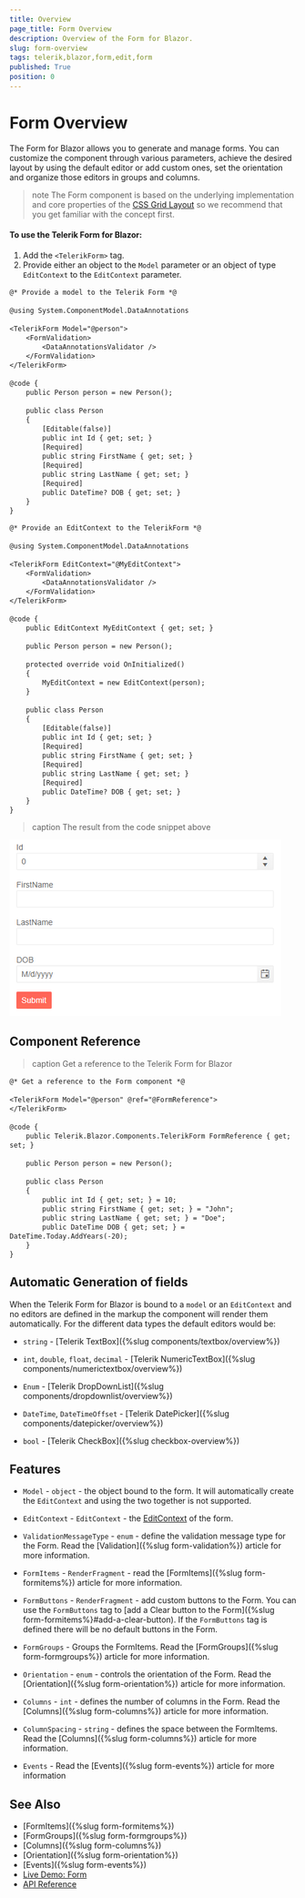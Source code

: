 ```yaml
---
title: Overview
page_title: Form Overview
description: Overview of the Form for Blazor.
slug: form-overview
tags: telerik,blazor,form,edit,form
published: True
position: 0
---
```


# Form Overview

The Form for Blazor allows you to generate and manage forms. You can customize the component through various parameters, achieve the desired layout by using the default editor or add custom ones, set the orientation and organize those editors in groups and columns. 

>note The Form component is based on the underlying implementation and core properties of the <a href="https://css-tricks.com/snippets/css/complete-guide-grid/" target="_blank">CSS Grid Layout</a> so we recommend that you get familiar with the concept first.

#### To use the Telerik Form for Blazor:

1. Add the `<TelerikForm>` tag.
1. Provide either an object to the `Model` parameter or an object of type `EditContext` to the `EditContext` parameter.

````Model
@* Provide a model to the Telerik Form *@

@using System.ComponentModel.DataAnnotations

<TelerikForm Model="@person">
    <FormValidation>
        <DataAnnotationsValidator />
    </FormValidation>
</TelerikForm>

@code {
    public Person person = new Person();

    public class Person
    {
        [Editable(false)]
        public int Id { get; set; }
        [Required]
        public string FirstName { get; set; }
        [Required]
        public string LastName { get; set; }
        [Required]
        public DateTime? DOB { get; set; }
    }
}
````
````EditContext
@* Provide an EditContext to the TelerikForm *@

@using System.ComponentModel.DataAnnotations

<TelerikForm EditContext="@MyEditContext">
    <FormValidation>
        <DataAnnotationsValidator />
    </FormValidation>
</TelerikForm>

@code {
    public EditContext MyEditContext { get; set; }

    public Person person = new Person();

    protected override void OnInitialized()
    {
        MyEditContext = new EditContext(person);
    }

    public class Person
    {
        [Editable(false)]
        public int Id { get; set; }
        [Required]
        public string FirstName { get; set; }
        [Required]
        public string LastName { get; set; }
        [Required]
        public DateTime? DOB { get; set; }
    }
}
````

>caption The result from the code snippet above

![Form Basic Example](images/form-basic-example.png)


## Component Reference

>caption Get a reference to the Telerik Form for Blazor 

````CSHTML
@* Get a reference to the Form component *@

<TelerikForm Model="@person" @ref="@FormReference">
</TelerikForm>

@code {
    public Telerik.Blazor.Components.TelerikForm FormReference { get; set; }

    public Person person = new Person();

    public class Person
    {
        public int Id { get; set; } = 10;
        public string FirstName { get; set; } = "John";
        public string LastName { get; set; } = "Doe";
        public DateTime DOB { get; set; } = DateTime.Today.AddYears(-20);
    }
}
````

## Automatic Generation of fields

When the Telerik Form for Blazor is bound to a `model` or an `EditContext` and no editors are defined in the markup the component will render them automatically. For the different data types the default editors would be:

* `string` - [Telerik TextBox]({%slug components/textbox/overview%})

* `int`, `double`, `float`, `decimal` - [Telerik NumericTextBox]({%slug components/numerictextbox/overview%})

* `Enum` - [Telerik DropDownList]({%slug components/dropdownlist/overview%})

* `DateTime`, `DateTimeOffset` - [Telerik DatePicker]({%slug components/datepicker/overview%})

* `bool` - [Telerik CheckBox]({%slug checkbox-overview%})

## Features

* `Model` - `object` - the object bound to the form. It will automatically create the `EditContext` and using the two together is not supported.

* `EditContext` - `EditContext` - the <a href="https://docs.microsoft.com/en-us/dotnet/api/microsoft.aspnetcore.components.forms.editcontext?view=aspnetcore-5.0" target="_blank">EditContext</a> of the form.

* `ValidationMessageType` - `enum` - define the validation message type for the Form. Read the [Validation]({%slug form-validation%}) article for more information.

* `FormItems` - `RenderFragment` - read the [FormItems]({%slug form-formitems%}) article for more information.

* `FormButtons` - `RenderFragment` - add custom buttons to the Form. You can use the `FormButtons` tag to [add a Clear button to the Form]({%slug form-formitems%}#add-a-clear-button). If the `FormButtons` tag is defined there will be no default buttons in the Form. 

* `FormGroups` - Groups the FormItems. Read the [FormGroups]({%slug form-formgroups%}) article for more information.

* `Orientation` - `enum` - controls the orientation of the Form. Read the [Orientation]({%slug form-orientation%}) article for more information.
    
* `Columns` - `int` - defines the number of columns in the Form. Read the [Columns]({%slug form-columns%}) article for more information.

* `ColumnSpacing` - `string` - defines the space between the FormItems. Read the [Columns]({%slug form-columns%}) article for more information.

* `Events` - Read the [Events]({%slug form-events%}) article for more information


## See Also
  
  * [FormItems]({%slug form-formitems%})
  * [FormGroups]({%slug form-formgroups%})
  * [Columns]({%slug form-columns%})
  * [Orientation]({%slug form-orientation%})
  * [Events]({%slug form-events%})
  * [Live Demo: Form](https://demos.telerik.com/blazor-ui/form/overview)
  * [API Reference](https://docs.telerik.com/blazor-ui/api/Telerik.Blazor.Components.TelerikForm)
   
